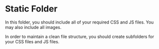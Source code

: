 # Static Folder

In this folder, you should include all of your required CSS and JS files. You may also include all images.

In order to maintain a clean file structure, you should create subfolders for your CSS files and JS files.